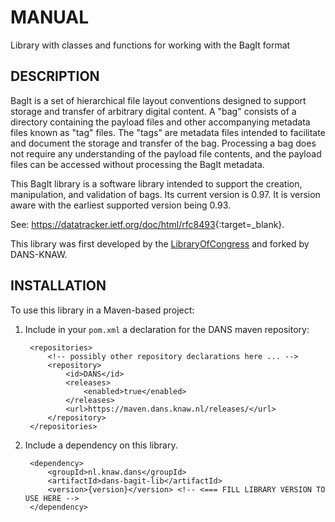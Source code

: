 MANUAL
======
Library with classes and functions for working with the BagIt format

DESCRIPTION
-----------
BagIt is a set of hierarchical file layout conventions designed to
support storage and transfer of arbitrary digital content. A "bag"
consists of a directory containing the payload files and other
accompanying metadata files known as "tag" files. The "tags" are
metadata files intended to facilitate and document the storage and
transfer of the bag. Processing a bag does not require any
understanding of the payload file contents, and the payload files can
be accessed without processing the BagIt metadata.

This BagIt library is a software library intended to support the creation,
manipulation, and validation of bags. Its current version is 0.97. It is version aware with the earliest
supported version being 0.93.

See: <https://datatracker.ietf.org/doc/html/rfc8493>{:target=_blank}.

This library was first developed by the [LibraryOfCongress](https://github.com/LibraryOfCongress/bagit-java/) and
forked by DANS-KNAW.

INSTALLATION
------------

To use this library in a Maven-based project:

1. Include in your `pom.xml` a declaration for the DANS maven repository:

        <repositories>
            <!-- possibly other repository declarations here ... -->
            <repository>
                <id>DANS</id>
                <releases>
                    <enabled>true</enabled>
                </releases>
                <url>https://maven.dans.knaw.nl/releases/</url>
            </repository>
        </repositories>

2. Include a dependency on this library.

        <dependency>
            <groupId>nl.knaw.dans</groupId>
            <artifactId>dans-bagit-lib</artifactId>
            <version>{version}</version> <!-- <=== FILL LIBRARY VERSION TO USE HERE -->
        </dependency>
